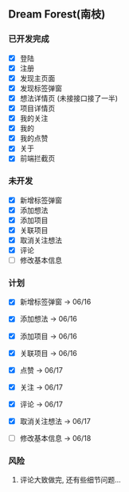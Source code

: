 ## Dream Forest(南枝)

### 已开发完成
- [x] 登陆
- [x] 注册
- [x] 发现主页面
- [x] 发现标签弹窗
- [x] 想法详情页 (未接接口接了一半)
- [x] 项目详情页
- [x] 我的关注
- [x] 我的
- [x] 我的点赞
- [x] 关于
- [x] 前端拦截页

### 未开发
- [x] 新增标签弹窗
- [x] 添加想法
- [x] 添加项目
- [x] 关联项目
- [x] 取消关注想法
- [x] 评论
- [ ] 修改基本信息

### 计划
- [x] 新增标签弹窗 -> 06/16
- [x] 添加想法 -> 06/16
- [x] 添加项目 -> 06/16
- [x] 关联项目 -> 06/16

- [x] 点赞 -> 06/17
- [x] 关注 -> 06/17
- [x] 评论 -> 06/17
- [x] 取消关注想法 -> 06/17

- [ ] 修改基本信息 -> 06/18

### 风险
1. 评论大致做完, 还有些细节问题...
